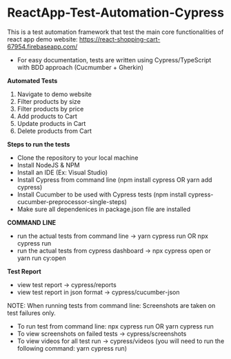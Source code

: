 # ReactApp-Test-Automation-Cypress
This is a test automation framework that test the main core functionalities of react app demo website: https://react-shopping-cart-67954.firebaseapp.com/

- For easy documentation, tests are written using Cypress/TypeScript with BDD approach (Cucmumber + Gherkin)

**Automated Tests**
1) Navigate to demo website
2) Filter products by size
3) Filter products by price
4) Add products to Cart
5) Update products in Cart
6) Delete products from Cart

**Steps to run the tests**
- Clone the repository to your local machine
- Install NodeJS & NPM
- Install an IDE (Ex: Visual Studio)
- Install Cypress from command line (npm install cypress OR yarn add cypress)
- Install Cucumber to be used with Cypress tests (npm install cypress-cucumber-preprocessor-single-steps)
- Make sure all dependenices in package.json file are installed

 **COMMAND LINE**
- run the actual tests from command line -> yarn cypress run OR npx cypress run
- run the actual tests from cypress dashboard -> npx cypress open or yarn run cy:open

**Test Report**
- view test report -> cypress/reports
- view test report in json format -> cypress/cucumber-json

NOTE: When running tests from command line: Screenshots are taken on test failures only.
- To run test from command line: npx cypress run OR yarn cypress run
- To view screenshots on failed tests -> cypress/screenshots
- To view videos for all test run -> cypress/videos (you will need to run the following command: yarn cypress run)

